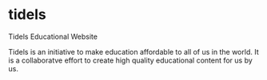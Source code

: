 # tidels
Tidels Educational Website

Tidels is an initiative to make education affordable to all of us in the world. It is a collaboratve effort to create high quality educational content for us by us.
